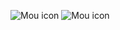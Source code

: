    ![Mou icon](https://github.com/AuthZero/ZDA-Gobal/raw/main/Zeroday/Folders/Extra/Logos/2022/Zday.png)
   ![Mou icon](https://github.com/AuthZero/ZDA-Gobal/raw/main/Zeroday/Folders/Extra/Logos/2022/info.png)
                                     
                              
